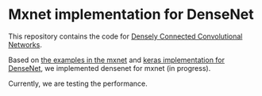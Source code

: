 # Mxnet implementation for DenseNet

This repository contains the code for [Densely Connected Convolutional Networks](http://arxiv.org/abs/1608.06993). 

Based on [the examples in the mxnet](https://github.com/dmlc/mxnet/blob/master/example/image-classification) and [keras implementation for DenseNet](https://github.com/tdeboissiere/DeepLearningImplementations/tree/master/DenseNet), we implemented densenet for mxnet (in progress).

Currently, we are testing the performance.
